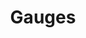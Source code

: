 ---
blog: https://get.gaug.es/blog
logohandle: gauges
sort: gauges
title: Gauges
twitter: https://x.com/gauges
website: https://get.gaug.es/
---